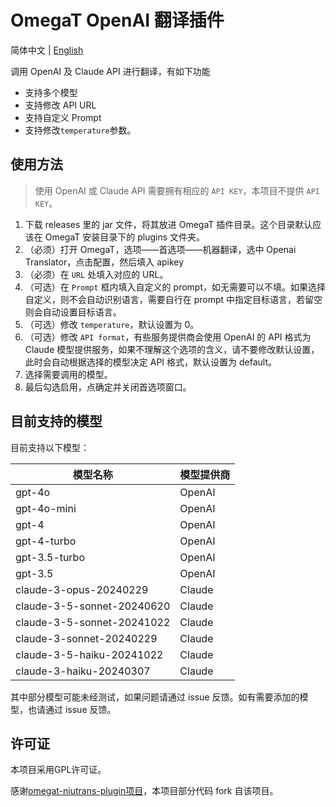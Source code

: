 # OmegaT OpenAI 翻译插件
 简体中文 | [English](https://github.com/inertia42/omegat-openaitrans-plugin/blob/master/README.md)

调用 OpenAI 及 Claude API 进行翻译，有如下功能
* 支持多个模型
* 支持修改 API URL
* 支持自定义 Prompt
* 支持修改`temperature`参数。

## 使用方法
> 使用 OpenAI 或 Claude API 需要拥有相应的 `API KEY`，本项目不提供 `API KEY`。
1. 下载 releases 里的 jar 文件，将其放进 OmegaT 插件目录。这个目录默认应该在 OmegaT 安装目录下的 plugins 文件夹。
2. （必须）打开 OmegaT，选项——首选项——机器翻译，选中 Openai Translator，点击配置，然后填入 apikey
3. （必须）在 `URL` 处填入对应的 URL。
4. （可选）在 `Prompt` 框内填入自定义的 prompt，如无需要可以不填。如果选择自定义，则不会自动识别语言，需要自行在 prompt 中指定目标语言，若留空则会自动设置目标语言。
5. （可选）修改 `temperature`，默认设置为 0。
6. （可选）修改 `API format`，有些服务提供商会使用 OpenAI 的 API 格式为 Claude 模型提供服务，如果不理解这个选项的含义，请不要修改默认设置，此时会自动根据选择的模型决定 API 格式，默认设置为 default。
7. 选择需要调用的模型。
8. 最后勾选启用，点确定并关闭首选项窗口。

## 目前支持的模型
目前支持以下模型：

| 模型名称              | 模型提供商  |
|-------------------|--------|
| gpt-4o            | OpenAI |
| gpt-4o-mini       | OpenAI |
| gpt-4             | OpenAI |
| gpt-4-turbo       | OpenAI |
| gpt-3.5-turbo     | OpenAI |
| gpt-3.5           | OpenAI |
| claude-3-opus-20240229     | Claude   |
| claude-3-5-sonnet-20240620 | Claude   |
| claude-3-5-sonnet-20241022 | Claude   |
| claude-3-sonnet-20240229   | Claude   |
| claude-3-5-haiku-20241022  | Claude   |
| claude-3-haiku-20240307    | Claude   |

其中部分模型可能未经测试，如果问题请通过 issue 反馈。如有需要添加的模型，也请通过 issue 反馈。

## 许可证
本项目采用GPL许可证。

感谢[omegat-niutrans-plugin项目](https://github.com/xflcx1991/omegat-niutrans-plugin)，本项目部分代码 fork 自该项目。